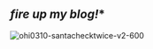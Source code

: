 ## *fire up my blog!**

![ohi0310-santachecktwice-v2-600](https://user-images.githubusercontent.com/39597756/51387193-6d75ca80-1b3a-11e9-803d-ee3d68fe8fd1.jpg)
